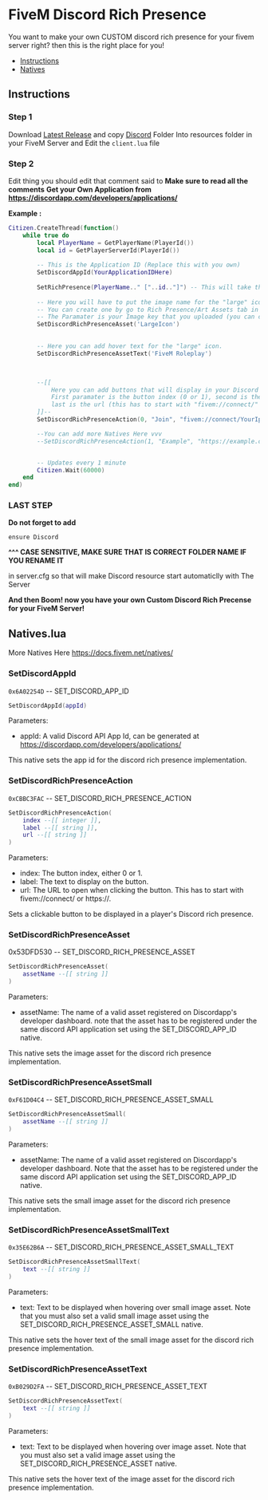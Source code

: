 # FiveM Discord Rich Presence

You want to make your own CUSTOM discord rich presence for your fivem server right?
then this is the right place for you!


- [Instructions](#Instructions)
- [Natives](#Natives.lua)

## Instructions
### Step 1
Download [Latest Release](https://github.com/ZeeKungYT/fivemdiscord/releases) and copy [Discord](discord) Folder Into resources folder in your FiveM Server and Edit the `client.lua` file


### Step 2
Edit thing you should edit that comment said to
**Make sure to read all the comments**
**Get your Own Application from https://discordapp.com/developers/applications/**

**Example :**

```lua
Citizen.CreateThread(function()
	while true do
        local PlayerName = GetPlayerName(PlayerId())
        local id = GetPlayerServerId(PlayerId())
		
        -- This is the Application ID (Replace this with you own)
		SetDiscordAppId(YourApplicationIDHere)
		
        SetRichPresence(PlayerName.." ["..id.."]") -- This will take the player name and the Id
		
        -- Here you will have to put the image name for the "large" icon.
		-- You can create one by go to Rich Presence/Art Assets tab in your application and  click Add Image(s)
		-- The Paramater is your Image key that you uploaded (you can change it too once you upload)
		SetDiscordRichPresenceAsset('LargeIcon')
        

        -- Here you can add hover text for the "large" icon.
        SetDiscordRichPresenceAssetText('FiveM Roleplay')
       


        --[[ 
            Here you can add buttons that will display in your Discord Status,
            First paramater is the button index (0 or 1), second is the title and 
            last is the url (this has to start with "fivem://connect/" or "https://") 
        ]]--
        SetDiscordRichPresenceAction(0, "Join", "fivem://connect/YourIpHere")

		--You can add more Natives Here vvv
		--SetDiscordRichPresenceAction(1, "Example", "https://example.com")


        -- Updates every 1 minute
		Citizen.Wait(60000)
	end
end)
```

### LAST STEP
**Do not forget to add**

`ensure Discord` 

**^^^ CASE SENSITIVE, MAKE SURE THAT IS CORRECT FOLDER NAME IF YOU RENAME IT**

in server.cfg so that will make Discord resource start automaticlly with The Server

**And then Boom! now you have your own Custom Discord Rich Precense for your FiveM Server!**


## Natives.lua
More Natives Here https://docs.fivem.net/natives/
### SetDiscordAppId
`0x6A02254D`
-- SET_DISCORD_APP_ID
```lua
SetDiscordAppId(appId)
```

Parameters:
- appId: A valid Discord API App Id, can be generated at https://discordapp.com/developers/applications/

This native sets the app id for the discord rich presence implementation.

### SetDiscordRichPresenceAction
`0xCBBC3FAC`
-- SET_DISCORD_RICH_PRESENCE_ACTION
```lua
SetDiscordRichPresenceAction(
	index --[[ integer ]], 
	label --[[ string ]], 
	url --[[ string ]]
)
```

Parameters:
- index: The button index, either 0 or 1.
- label: The text to display on the button.
- url: The URL to open when clicking the button. This has to start with fivem://connect/ or https://.

Sets a clickable button to be displayed in a player's Discord rich presence.

### SetDiscordRichPresenceAsset
0x53DFD530
-- SET_DISCORD_RICH_PRESENCE_ASSET
```lua
SetDiscordRichPresenceAsset(
	assetName --[[ string ]]
)
```

Parameters:
- assetName: The name of a valid asset registered on Discordapp's developer dashboard. 	note that the asset has to be registered under the same discord API application set using 	the SET_DISCORD_APP_ID native.

This native sets the image asset for the discord rich presence implementation.

### SetDiscordRichPresenceAssetSmall
`0xF61D04C4`
-- SET_DISCORD_RICH_PRESENCE_ASSET_SMALL
```lua
SetDiscordRichPresenceAssetSmall(
	assetName --[[ string ]]
)
```

Parameters:
- assetName: The name of a valid asset registered on Discordapp's developer dashboard. Note that the asset has to be registered under the same discord API application set using the SET_DISCORD_APP_ID native.

This native sets the small image asset for the discord rich presence implementation.

### SetDiscordRichPresenceAssetSmallText
`0x35E62B6A`
-- SET_DISCORD_RICH_PRESENCE_ASSET_SMALL_TEXT
```lua
SetDiscordRichPresenceAssetSmallText(
	text --[[ string ]]
)
```

Parameters:
- text: Text to be displayed when hovering over small image asset. Note that you must also set a valid small image asset using the SET_DISCORD_RICH_PRESENCE_ASSET_SMALL native.

This native sets the hover text of the small image asset for the discord rich presence implementation.

### SetDiscordRichPresenceAssetText
`0xB029D2FA`
-- SET_DISCORD_RICH_PRESENCE_ASSET_TEXT
```lua
SetDiscordRichPresenceAssetText(
	text --[[ string ]]
)
```

Parameters:
- text: Text to be displayed when hovering over image asset. Note that you must also set a valid image asset using the SET_DISCORD_RICH_PRESENCE_ASSET native.

This native sets the hover text of the image asset for the discord rich presence implementation.
